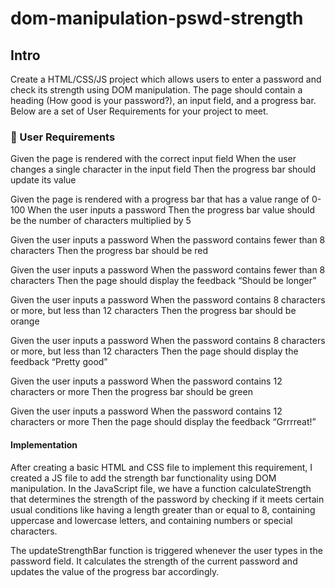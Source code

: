 # dom-manipulation-pswd-strength

## Intro

Create a HTML/CSS/JS project which allows users to enter a password and check its strength using DOM manipulation.
The page should contain a heading (How good is your password?), an input field, and a progress bar.
Below are a set of User Requirements for your project to meet.

### 📝 User Requirements

Given the page is rendered with the correct input field
When the user changes a single character in the input field
Then the progress bar should update its value

Given the page is rendered with a progress bar that has a value range of 0-100
When the user inputs a password
Then the progress bar value should be the number of characters multiplied by 5

Given the user inputs a password
When the password contains fewer than 8 characters
Then the progress bar should be red

Given the user inputs a password
When the password contains fewer than 8 characters
Then the page should display the feedback “Should be longer”

Given the user inputs a password
When the password contains 8 characters or more, but less than 12 characters
Then the progress bar should be orange

Given the user inputs a password
When the password contains 8 characters or more, but less than 12 characters
Then the page should display the feedback “Pretty good”

Given the user inputs a password
When the password contains 12 characters or more
Then the progress bar should be green

Given the user inputs a password
When the password contains 12 characters or more
Then the page should display the feedback “Grrrreat!”

#### Implementation

After creating a basic HTML and CSS file to implement this requirement, I created a JS file to add the strength bar functionality using DOM manipulation. In the JavaScript file, we have a function calculateStrength that determines the strength of the password by checking if it meets certain usual conditions like having a length greater than or equal to 8, containing uppercase and lowercase letters, and containing numbers or special characters.

The updateStrengthBar function is triggered whenever the user types in the password field. It calculates the strength of the current password and updates the value of the progress bar accordingly.
